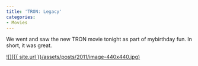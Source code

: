 ```yaml
---
title: 'TRON: Legacy'
categories:
- Movies
---
```


We went and saw the new TRON movie tonight as part of mybirthday fun. In short, it was great.

[![]({{ site.url }}/assets/posts/2011/image-440x440.jpg)](http://disney.go.com/tron/)
